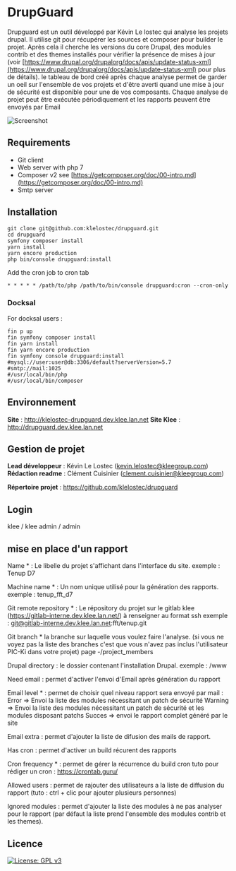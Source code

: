 # DrupGuard

Drupguard est un outil développé par Kévin Le lostec qui analyse les projets drupal.
Il utilise git pour récupérer les sources et composer pour builder le projet.
Après cela il cherche les versions du core Drupal, des modules contrib et des themes installés pour vérifier la présence
de mises à jour (voir [https://www.drupal.org/drupalorg/docs/apis/update-status-xml](https://www.drupal.org/drupalorg/docs/apis/update-status-xml) pour plus de détails).
le tableau de bord créé après chaque analyse permet de garder un oeil sur l'ensemble de vos projets et d'être averti
quand une mise à jour de sécurité est disponible pour une de vos composants.
Chaque analyse de projet peut être exécutée périodiquement et les rapports peuvent être envoyés par Email

![Screenshot](./screen.png?raw=true "Screenshot")

## Requirements
* Git client
* Web server with php 7
* Composer v2 see [https://getcomposer.org/doc/00-intro.md](https://getcomposer.org/doc/00-intro.md)
* Smtp server

## Installation
```
git clone git@github.com:klelostec/drupguard.git
cd drupguard
symfony composer install
yarn install
yarn encore production
php bin/console drupguard:install
```

Add the cron job to cron tab
```
* * * * * /path/to/php /path/to/bin/console drupguard:cron --cron-only
```

### Docksal

For docksal users :
```
fin p up
fin symfony composer install
fin yarn install
fin yarn encore production
fin symfony console drupguard:install
#mysql://user:user@db:3306/default?serverVersion=5.7
#smtp://mail:1025
#/usr/local/bin/php
#/usr/local/bin/composer
``` 

## Environnement

**Site** : http://klelostec-drupguard.dev.klee.lan.net
**Site Klee** : http://drupguard.dev.klee.lan.net

## Gestion de projet

**Lead développeur** : Kévin Le Lostec ([kevin.lelostec@kleegroup.com](mailto:kevin.lelostec@kleegroup.com))
**Rédaction readme** : Clément Cuisinier ([clement.cuisinier@kleegroup.com](mailto:clement.cuisinier@kleegroup.com))

**Répertoire projet** : https://github.com/klelostec/drupguard

## Login

klee / klee
admin / admin

## mise en place d'un rapport

Name * : Le libelle du projet s'affichant dans l'interface du site.
exemple : Tenup D7

Machine name * : Un nom unique utilisé pour la génération des rapports.
exemple : tenup_fft_d7

Git remote repository * : Le répository du projet sur le gitlab klee (https://gitlab-interne.dev.klee.lan.net/) à renseigner au format ssh
exemple : git@gitlab-interne.dev.klee.lan.net:fft/tenup.git

Git branch * la branche sur laquelle vous voulez faire l'analyse. 
(si vous ne voyez pas la liste des branches c'est que vous n'avez pas inclus l'utilisateur PIC-Ki dans votre projet)
page -/project_members

Drupal directory : le dossier contenant l'installation Drupal.
exemple : /www

Need email : permet d'activer l'envoi d'Email après génération du rapport	

Email level * : permet de choisir quel niveau rapport sera envoyé par mail :
Error => Envoi la liste des modules nécessitant un patch de sécurité
Warning => Envoi la liste des modules nécessitant un patch de sécurité et les modules disposant patchs
Succes => envoi le rapport complet généré par le site

Email extra : permet d'ajouter la liste de difusion des mails de rapport.

Has cron : permet d'activer un build récurent des rapports

Cron frequency * : permet de gérer la récurrence du build cron
tuto pour rédiger un cron : https://crontab.guru/

Allowed users : permet de rajouter des utilisateurs a la liste de diffusion du rapport
(tuto : ctrl + clic pour ajouter plusieurs personnes)

Ignored modules : permet d'ajouter la liste des modules à ne pas analyser pour le rapport
(par défaut la liste prend l'ensemble des modules contrib et les themes).

## Licence
[![License: GPL v3](https://img.shields.io/badge/License-GPLv3-blue.svg)](https://www.gnu.org/licenses/gpl-3.0)
